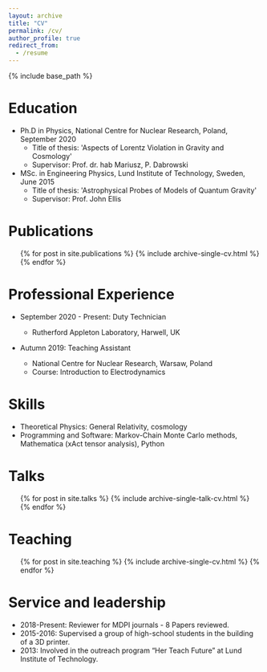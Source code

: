 ```yaml
---
layout: archive
title: "CV"
permalink: /cv/
author_profile: true
redirect_from:
  - /resume
---
```


{% include base_path %}

Education
======
* Ph.D in Physics, National Centre for Nuclear Research, Poland, September 2020
    * Title of thesis: 'Aspects of Lorentz Violation in Gravity and Cosmology'
    * Supervisor: Prof. dr. hab Mariusz, P. Dabrowski
* MSc. in Engineering Physics, Lund Institute of Technology, Sweden, June 2015
    * Title of thesis: 'Astrophysical Probes of Models of Quantum Gravity'
    * Supervisor: Prof. John Ellis

Publications
======
  <ul>{% for post in site.publications %}
    {% include archive-single-cv.html %}
  {% endfor %}</ul>


Professional Experience
======
* September 2020 - Present: Duty Technician
  * Rutherford Appleton Laboratory, Harwell, UK

* Autumn 2019: Teaching Assistant
  * National Centre for Nuclear Research, Warsaw, Poland
  * Course: Introduction to Electrodynamics
  
Skills
======
* Theoretical Physics: General Relativity, cosmology
* Programming and Software: Markov-Chain Monte Carlo methods, Mathematica (xAct tensor analysis), Python
  
Talks
======
  <ul>{% for post in site.talks %}
    {% include archive-single-talk-cv.html %}
  {% endfor %}</ul>
  
Teaching
======
  <ul>{% for post in site.teaching %}
    {% include archive-single-cv.html %}
  {% endfor %}</ul>
  
Service and leadership
======
* 2018-Present: Reviewer for MDPI journals - 8 Papers reviewed.
* 2015-2016: Supervised a group of high-school students in the building of a 3D printer.
* 2013: Involved in the outreach program “Her Teach Future” at Lund Institute of Technology.
